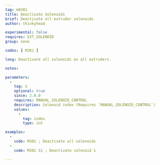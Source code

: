 ```yaml
---
tag: m0381
title: Deactivate Solenoids
brief: Deactivate all extruder solenoids
author: thinkyhead

experimental: false
requires: EXT_SOLENOID
group: none

codes: [ M381 ]

long: Deactivate all solenoids on all extruders.

notes:

parameters:
  -
    tag: S
    optional: true
    since: 2.0.0
    requires: MANUAL_SOLENOID_CONTROL
    description: Solenoid index (Requires `MANUAL_SOLENOID_CONTROL`)
    values:
      -
        tag: index
        type: int

examples:
  -
    code: M381 ; Deactivate all solenoids
  -
    code: M381 S1 ; Deactivate solenoid 1

---
```


